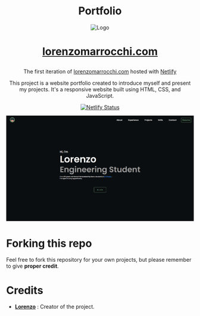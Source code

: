 <div align="center">
  
   # **Portfolio**
</div>

<div align="center">
  <img alt="Logo" src="https://lorenzomarrocchi.com/assets/profile-pic.png" width="100" />
</div>
<h1 align="center">
  
  [lorenzomarrocchi.com](https://lorenzomarrocchi.com/)
</h1>

<p align="center">
  The first iteration of <a href="https://lorenzomarrocchi.com/" target="_blank">lorenzomarrocchi.com</a> hosted with <a href="https://www.netlify.com/" target="_blank">Netlify</a>
</p>
<p align="center">
This project is a website portfolio created to introduce myself and present my projects. It's a responsive website built using HTML, CSS, and JavaScript.
</p>

<p align="center">
  <a href="(https://app.netlify.com/sites/lorenzomarrocchi/deploys" target="_blank">
    <img src="https://api.netlify.com/api/v1/badges/1963b488-7b78-48c9-9e2d-6fb5e47ab3af/deploy-status" alt="Netlify Status" />
  </a>
</p>

<p align="center">
	<img src="https://github.com/MrZouu/Portfolio/blob/main/assets/homepage.png" width="1000">
</p>

# Forking this repo
Feel free to fork this repository for your own projects, but please remember to give **proper credit**.

#  Credits
* [**Lorenzo**](https://github.com/MrZouu) : Creator of the project.
